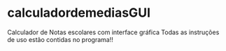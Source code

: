 # calculadordemediasGUI
Calculador de Notas escolares com interface gráfica 
Todas as instruções de uso estão contidas no programa!!
